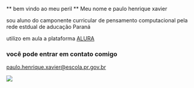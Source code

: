 ** bem vindo ao meu peril **
Meu nome e paulo henrique xavier

sou aluno do camponente curricular de pensamento computacional pela rede estdual de aducação Paraná

utilizo em aula a plataforma [ALURA](https:www.alura.com.br)

### você pode entrar em contato comigo

paulo.henrique.xavier@escola.pr.gov.br

![](https://media1.tenor.com/m/Y0I25ODj9qkAAAAd/cadeirada-apresentador.gif)
